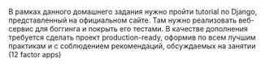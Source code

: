 В рамках данного домашнего задания нужно пройти tutorial по Django, представленный на официальном сайте. Там нужно реализовать веб-сервис для боггинга и покрыть его тестами. В качестве дополнения требуется сделать проект production-ready, оформив по всем лучшим практикам и с соблюдением рекомендаций, обсуждаемых на занятии (12 factor apps)